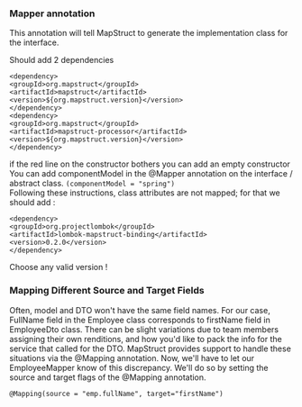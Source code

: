 ### Mapper annotation

This annotation will tell MapStruct to generate the implementation class for the interface.



Should add 2 dependencies <br/>
```
<dependency>
<groupId>org.mapstruct</groupId>
<artifactId>mapstruct</artifactId>
<version>${org.mapstruct.version}</version>
</dependency>
<dependency>
<groupId>org.mapstruct</groupId>
<artifactId>mapstruct-processor</artifactId>
<version>${org.mapstruct.version}</version>
</dependency>
```
if the red line on the constructor bothers you can add an empty constructor
You can add componentModel in the @Mapper annotation on the interface / abstract class.
`(componentModel = "spring")` <br/>
Following these instructions, class attributes are not mapped; for that we should add : <br/>
```
<dependency>
<groupId>org.projectlombok</groupId>
<artifactId>lombok-mapstruct-binding</artifactId>
<version>0.2.0</version>
</dependency>
``` 
Choose any valid version  !
### Mapping Different Source and Target Fields
Often, model and DTO won't have the same field names. For our case, FullName field in the Employee class corresponds to firstName field in EmployeeDto class.
There can be slight variations due to team members assigning their own renditions, and how you'd like to pack the info for the service that called for the DTO.
MapStruct provides support to handle these situations via the @Mapping annotation.
Now, we'll have to let our EmployeeMapper know of this discrepancy. We'll do so by setting the source and target flags of the @Mapping annotation.
```
@Mapping(source = "emp.fullName", target="firstName")
```
